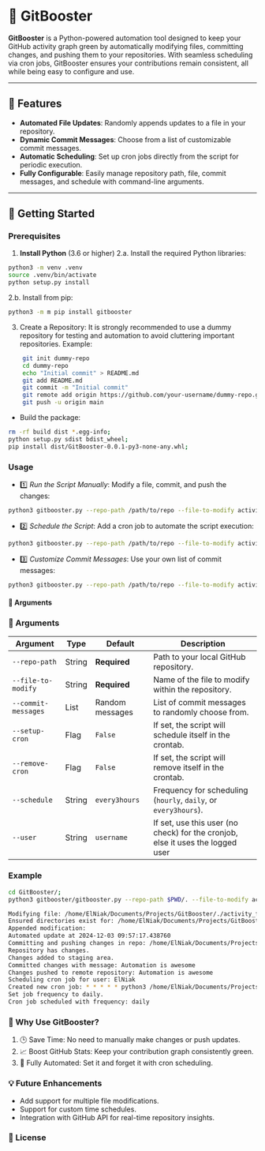 # 🚀 GitBooster

**GitBooster** is a Python-powered automation tool designed to keep your GitHub activity graph green by automatically modifying files, committing changes, and pushing them to your repositories. With seamless scheduling via cron jobs, GitBooster ensures your contributions remain consistent, all while being easy to configure and use.

---

## 🌟 Features

- **Automated File Updates**: Randomly appends updates to a file in your repository.
- **Dynamic Commit Messages**: Choose from a list of customizable commit messages.
- **Automatic Scheduling**: Set up cron jobs directly from the script for periodic execution.
- **Fully Configurable**: Easily manage repository path, file, commit messages, and schedule with command-line arguments.

---

## 🚀 Getting Started

### Prerequisites

1. **Install Python** (3.6 or higher)
2.a. Install the required Python libraries:

```bash
python3 -m venv .venv
source .venv/bin/activate
python setup.py install
```

2.b. Install from pip:

```bash
python3 -m m pip install gitbooster
```

3. Create a Repository:
    It is strongly recommended to use a dummy repository for testing and automation to avoid cluttering important repositories.
    Example:

```bash
    git init dummy-repo
    cd dummy-repo
    echo "Initial commit" > README.md
    git add README.md
    git commit -m "Initial commit"
    git remote add origin https://github.com/your-username/dummy-repo.git
    git push -u origin main
```

- Build the package:
    
```bash
rm -rf build dist *.egg-info;
python setup.py sdist bdist_wheel;
pip install dist/GitBooster-0.0.1-py3-none-any.whl;
```

### Usage

- 1️⃣ *Run the Script Manually*: Modify a file, commit, and push the changes:

```bash
python3 gitbooster.py --repo-path /path/to/repo --file-to-modify activity_file.txt
```

- 2️⃣ *Schedule the Script*: Add a cron job to automate the script execution:

```bash
python3 gitbooster.py --repo-path /path/to/repo --file-to-modify activity_file.txt --setup-cron --schedule daily
```

- 3️⃣ *Customize Commit Messages*: Use your own list of commit messages:

```bash
python3 gitbooster.py --repo-path /path/to/repo --file-to-modify activity_file.txt --commit-messages "Boosted activity" "Automation is awesome" "Another automated commit"
```

#### 🔧 Arguments

### 🔧 Arguments

| Argument            | Type      | Default            | Description                                                                                     |
|---------------------|-----------|--------------------|-------------------------------------------------------------------------------------------------|
| `--repo-path`       | String    | **Required**       | Path to your local GitHub repository.                                                          |
| `--file-to-modify`  | String    | **Required**       | Name of the file to modify within the repository.                                              |
| `--commit-messages` | List      | Random messages    | List of commit messages to randomly choose from.                                               |
| `--setup-cron`      | Flag      | `False`            | If set, the script will schedule itself in the crontab.                                        |
| `--remove-cron`     | Flag      | `False`            | If set, the script will remove itself in the crontab.                                          |
| `--schedule`        | String    | `every3hours`      | Frequency for scheduling (`hourly`, `daily`, or `every3hours`).                                |
| `--user`            | String        | `username`         | If set, use this user (no check) for the cronjob, else it uses the logged user              |


### Example

```bash
cd GitBooster/;
python3 gitbooster/gitbooster.py --repo-path $PWD/. --file-to-modify activity_file.txt --commit-messages "Boosted activity" "Automation is awesome" "Another automated commit" --setup-cron --schedule daily
```

```bash
Modifying file: /home/ElNiak/Documents/Projects/GitBooster/./activity_file.txt
Ensured directories exist for: /home/ElNiak/Documents/Projects/GitBooster/./activity_file.txt
Appended modification: 
Automated update at 2024-12-03 09:57:17.438760
Committing and pushing changes in repo: /home/ElNiak/Documents/Projects/GitBooster/.
Repository has changes.
Changes added to staging area.
Committed changes with message: Automation is awesome
Changes pushed to remote repository: Automation is awesome
Scheduling cron job for user: ElNiak
Created new cron job: * * * * * python3 /home/ElNiak/Documents/Projects/GitBooster/gitbooster/gitbooster.py
Set job frequency to daily.
Cron job scheduled with frequency: daily
```

 
### 🎯 Why Use GitBooster?

1. 🕒 Save Time: No need to manually make changes or push updates.
2. 📈 Boost GitHub Stats: Keep your contribution graph consistently green.
3. 🔄 Fully Automated: Set it and forget it with cron scheduling.

### 💡 Future Enhancements

- Add support for multiple file modifications.
- Support for custom time schedules.
- Integration with GitHub API for real-time repository insights.

### 📜 License

